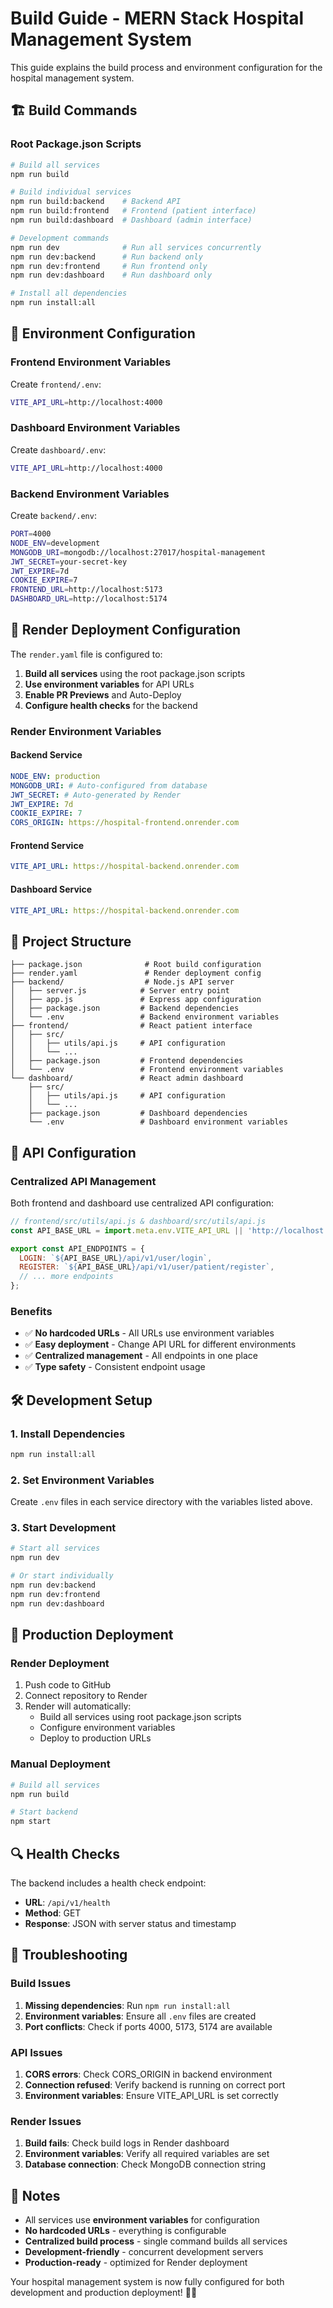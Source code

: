 # Build Guide - MERN Stack Hospital Management System

This guide explains the build process and environment configuration for the hospital management system.

## 🏗️ Build Commands

### Root Package.json Scripts

```bash
# Build all services
npm run build

# Build individual services
npm run build:backend    # Backend API
npm run build:frontend   # Frontend (patient interface)
npm run build:dashboard  # Dashboard (admin interface)

# Development commands
npm run dev              # Run all services concurrently
npm run dev:backend      # Run backend only
npm run dev:frontend     # Run frontend only
npm run dev:dashboard    # Run dashboard only

# Install all dependencies
npm run install:all
```

## 🔧 Environment Configuration

### Frontend Environment Variables
Create `frontend/.env`:
```bash
VITE_API_URL=http://localhost:4000
```

### Dashboard Environment Variables
Create `dashboard/.env`:
```bash
VITE_API_URL=http://localhost:4000
```

### Backend Environment Variables
Create `backend/.env`:
```bash
PORT=4000
NODE_ENV=development
MONGODB_URI=mongodb://localhost:27017/hospital-management
JWT_SECRET=your-secret-key
JWT_EXPIRE=7d
COOKIE_EXPIRE=7
FRONTEND_URL=http://localhost:5173
DASHBOARD_URL=http://localhost:5174
```

## 🚀 Render Deployment Configuration

The `render.yaml` file is configured to:

1. **Build all services** using the root package.json scripts
2. **Use environment variables** for API URLs
3. **Enable PR Previews** and Auto-Deploy
4. **Configure health checks** for the backend

### Render Environment Variables

#### Backend Service
```yaml
NODE_ENV: production
MONGODB_URI: # Auto-configured from database
JWT_SECRET: # Auto-generated by Render
JWT_EXPIRE: 7d
COOKIE_EXPIRE: 7
CORS_ORIGIN: https://hospital-frontend.onrender.com
```

#### Frontend Service
```yaml
VITE_API_URL: https://hospital-backend.onrender.com
```

#### Dashboard Service
```yaml
VITE_API_URL: https://hospital-backend.onrender.com
```

## 📁 Project Structure

```
├── package.json              # Root build configuration
├── render.yaml               # Render deployment config
├── backend/                  # Node.js API server
│   ├── server.js            # Server entry point
│   ├── app.js               # Express app configuration
│   ├── package.json         # Backend dependencies
│   └── .env                 # Backend environment variables
├── frontend/                # React patient interface
│   ├── src/
│   │   ├── utils/api.js     # API configuration
│   │   └── ...
│   ├── package.json         # Frontend dependencies
│   └── .env                 # Frontend environment variables
└── dashboard/               # React admin dashboard
    ├── src/
    │   ├── utils/api.js     # API configuration
    │   └── ...
    ├── package.json         # Dashboard dependencies
    └── .env                 # Dashboard environment variables
```

## 🔄 API Configuration

### Centralized API Management

Both frontend and dashboard use centralized API configuration:

```javascript
// frontend/src/utils/api.js & dashboard/src/utils/api.js
const API_BASE_URL = import.meta.env.VITE_API_URL || 'http://localhost:4000';

export const API_ENDPOINTS = {
  LOGIN: `${API_BASE_URL}/api/v1/user/login`,
  REGISTER: `${API_BASE_URL}/api/v1/user/patient/register`,
  // ... more endpoints
};
```

### Benefits
- ✅ **No hardcoded URLs** - All URLs use environment variables
- ✅ **Easy deployment** - Change API URL for different environments
- ✅ **Centralized management** - All endpoints in one place
- ✅ **Type safety** - Consistent endpoint usage

## 🛠️ Development Setup

### 1. Install Dependencies
```bash
npm run install:all
```

### 2. Set Environment Variables
Create `.env` files in each service directory with the variables listed above.

### 3. Start Development
```bash
# Start all services
npm run dev

# Or start individually
npm run dev:backend
npm run dev:frontend
npm run dev:dashboard
```

## 🚀 Production Deployment

### Render Deployment
1. Push code to GitHub
2. Connect repository to Render
3. Render will automatically:
   - Build all services using root package.json scripts
   - Configure environment variables
   - Deploy to production URLs

### Manual Deployment
```bash
# Build all services
npm run build

# Start backend
npm start
```

## 🔍 Health Checks

The backend includes a health check endpoint:
- **URL**: `/api/v1/health`
- **Method**: GET
- **Response**: JSON with server status and timestamp

## 🚨 Troubleshooting

### Build Issues
1. **Missing dependencies**: Run `npm run install:all`
2. **Environment variables**: Ensure all `.env` files are created
3. **Port conflicts**: Check if ports 4000, 5173, 5174 are available

### API Issues
1. **CORS errors**: Check CORS_ORIGIN in backend environment
2. **Connection refused**: Verify backend is running on correct port
3. **Environment variables**: Ensure VITE_API_URL is set correctly

### Render Issues
1. **Build fails**: Check build logs in Render dashboard
2. **Environment variables**: Verify all required variables are set
3. **Database connection**: Check MongoDB connection string

## 📝 Notes

- All services use **environment variables** for configuration
- **No hardcoded URLs** - everything is configurable
- **Centralized build process** - single command builds all services
- **Development-friendly** - concurrent development servers
- **Production-ready** - optimized for Render deployment

Your hospital management system is now fully configured for both development and production deployment! 🏥✨ 